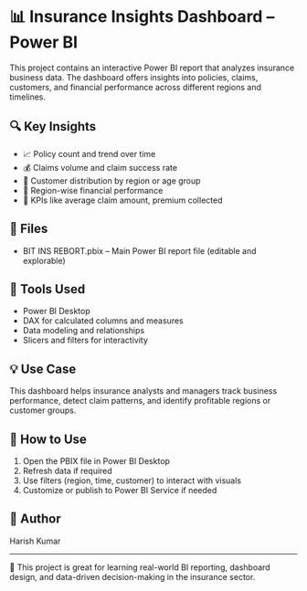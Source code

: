 # 📊 Insurance Insights Dashboard – Power BI

This project contains an interactive Power BI report that analyzes insurance business data. The dashboard offers insights into policies, claims, customers, and financial performance across different regions and timelines.

## 🔍 Key Insights

- 📈 Policy count and trend over time
- 💰 Claims volume and claim success rate
- 👥 Customer distribution by region or age group
- 📍 Region-wise financial performance
- 🧮 KPIs like average claim amount, premium collected

## 📁 Files

- BIT INS REBORT.pbix – Main Power BI report file (editable and explorable)

## 🧠 Tools Used

- Power BI Desktop
- DAX for calculated columns and measures
- Data modeling and relationships
- Slicers and filters for interactivity

## 💡 Use Case

This dashboard helps insurance analysts and managers track business performance, detect claim patterns, and identify profitable regions or customer groups.

## 🚀 How to Use

1. Open the PBIX file in Power BI Desktop
2. Refresh data if required
3. Use filters (region, time, customer) to interact with visuals
4. Customize or publish to Power BI Service if needed

## 👤 Author

Harish Kumar

---

📌 This project is great for learning real-world BI reporting, dashboard design, and data-driven decision-making in the insurance sector.
